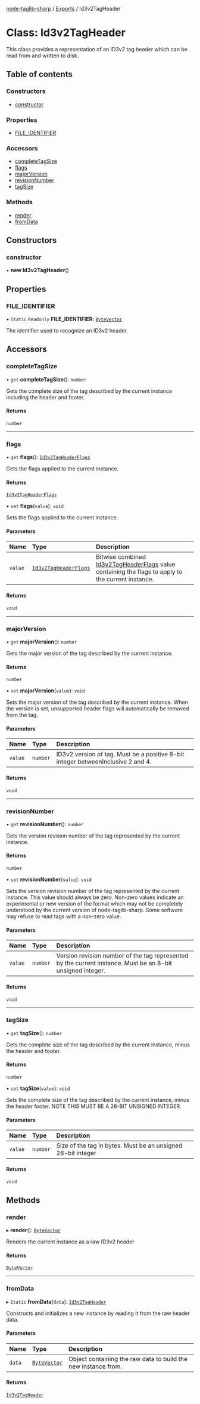 [node-taglib-sharp](../README.md) / [Exports](../modules.md) / Id3v2TagHeader

# Class: Id3v2TagHeader

This class provides a representation of an ID3v2 tag header which can be read from and written
to disk.

## Table of contents

### Constructors

- [constructor](Id3v2TagHeader.md#constructor)

### Properties

- [FILE\_IDENTIFIER](Id3v2TagHeader.md#file_identifier)

### Accessors

- [completeTagSize](Id3v2TagHeader.md#completetagsize)
- [flags](Id3v2TagHeader.md#flags)
- [majorVersion](Id3v2TagHeader.md#majorversion)
- [revisionNumber](Id3v2TagHeader.md#revisionnumber)
- [tagSize](Id3v2TagHeader.md#tagsize)

### Methods

- [render](Id3v2TagHeader.md#render)
- [fromData](Id3v2TagHeader.md#fromdata)

## Constructors

### constructor

• **new Id3v2TagHeader**()

## Properties

### FILE\_IDENTIFIER

▪ `Static` `Readonly` **FILE\_IDENTIFIER**: [`ByteVector`](ByteVector.md)

The identifier used to recognize an ID3v2 header.

## Accessors

### completeTagSize

• `get` **completeTagSize**(): `number`

Gets the complete size of the tag described by the current instance including the header
and footer.

#### Returns

`number`

___

### flags

• `get` **flags**(): [`Id3v2TagHeaderFlags`](../enums/Id3v2TagHeaderFlags.md)

Gets the flags applied to the current instance.

#### Returns

[`Id3v2TagHeaderFlags`](../enums/Id3v2TagHeaderFlags.md)

• `set` **flags**(`value`): `void`

Sets the flags applied to the current instance.

#### Parameters

| Name | Type | Description |
| :------ | :------ | :------ |
| `value` | [`Id3v2TagHeaderFlags`](../enums/Id3v2TagHeaderFlags.md) | Bitwise combined [Id3v2TagHeaderFlags](../enums/Id3v2TagHeaderFlags.md) value containing the flags to apply to the current instance. |

#### Returns

`void`

___

### majorVersion

• `get` **majorVersion**(): `number`

Gets the major version of the tag described by the current instance.

#### Returns

`number`

• `set` **majorVersion**(`value`): `void`

Sets the major version of the tag described by the current instance.
When the version is set, unsupported header flags will automatically be removed from the
tag.

#### Parameters

| Name | Type | Description |
| :------ | :------ | :------ |
| `value` | `number` | ID3v2 version of tag. Must be a positive 8-bit integer betweenInclusive 2 and 4. |

#### Returns

`void`

___

### revisionNumber

• `get` **revisionNumber**(): `number`

Gets the version revision number of the tag represented by the current instance.

#### Returns

`number`

• `set` **revisionNumber**(`value`): `void`

Sets the version revision number of the tag represented by the current instance.
This value should always be zero. Non-zero values indicate an experimental or new version of
the format which may not be completely understood by the current version of
node-taglib-sharp. Some software may refuse to read tags with a non-zero value.

#### Parameters

| Name | Type | Description |
| :------ | :------ | :------ |
| `value` | `number` | Version revision number of the tag represented by the current instance. Must be an 8-bit unsigned integer. |

#### Returns

`void`

___

### tagSize

• `get` **tagSize**(): `number`

Gets the complete size of the tag described by the current instance, minus the header and
footer.

#### Returns

`number`

• `set` **tagSize**(`value`): `void`

Sets the complete size of the tag described by the current instance, minus the header
footer. NOTE THIS MUST BE A 28-BIT UNSIGNED INTEGER.

#### Parameters

| Name | Type | Description |
| :------ | :------ | :------ |
| `value` | `number` | Size of the tag in bytes. Must be an unsigned 28-bit integer |

#### Returns

`void`

## Methods

### render

▸ **render**(): [`ByteVector`](ByteVector.md)

Renders the current instance as a raw ID3v2 header

#### Returns

[`ByteVector`](ByteVector.md)

___

### fromData

▸ `Static` **fromData**(`data`): [`Id3v2TagHeader`](Id3v2TagHeader.md)

Constructs and initializes a new instance by reading it from the raw header data.

#### Parameters

| Name | Type | Description |
| :------ | :------ | :------ |
| `data` | [`ByteVector`](ByteVector.md) | Object containing the raw data to build the new instance from. |

#### Returns

[`Id3v2TagHeader`](Id3v2TagHeader.md)
